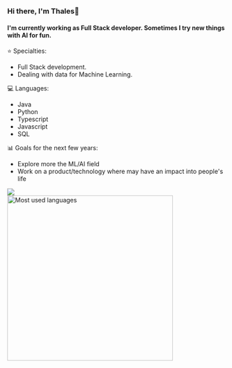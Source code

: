 ### Hi there, I'm Thales👋
#### I'm currently working as Full Stack developer. Sometimes I try new things with AI for fun.

<!--
**soutothales/soutothales** is a ✨ _special_ ✨ repository because its `README.md` (this file) appears on your GitHub profile.

Here are some ideas to get you started:

- 🔭 I’m currently working on ...
- 🌱 I’m currently learning ...
- 👯 I’m looking to collaborate on ...
- 🤔 I’m looking for help with ...
- 💬 Ask me about ...
- 📫 How to reach me: ...
- 😄 Pronouns: ...
- ⚡ Fun fact: ...
-->

⭐ Specialties:
- Full Stack development.
- Dealing with data for Machine Learning.

💻 Languages:
- Java
- Python
- Typescript
- Javascript
- SQL

📊 Goals for the next few years:
- Explore more the ML/AI field
- Work on a product/technology where may have an impact into people's life

<div>
  <a href="https://www.linkedin.com/in/soutothales/" target="_blank"><img src="https://img.shields.io/badge/-LinkedIn-%230077B5?style=for-the-badge&logo=linkedin&logoColor=white" target="_blank"></a> 
</div>

<div align="left">

<img width="380em" alt="Most used languages" src="https://github-readme-stats.vercel.app/api/top-langs/?username=soutothales&layout=compact&theme=dracula"/>
</div>
